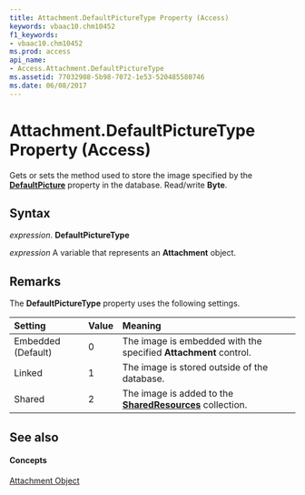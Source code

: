 ```yaml
---
title: Attachment.DefaultPictureType Property (Access)
keywords: vbaac10.chm10452
f1_keywords:
- vbaac10.chm10452
ms.prod: access
api_name:
- Access.Attachment.DefaultPictureType
ms.assetid: 77032908-5b98-7072-1e53-520485580746
ms.date: 06/08/2017
---
```



# Attachment.DefaultPictureType Property (Access)

Gets or sets the method used to store the image specified by the **[DefaultPicture](attachment-defaultpicture-property-access.md)** property in the database. Read/write **Byte**.


## Syntax

 _expression_. **DefaultPictureType**

 _expression_ A variable that represents an **Attachment** object.


## Remarks

The **DefaultPictureType** property uses the following settings.



|**Setting**|**Value**|**Meaning**|
|:-----|:-----|:-----|
|Embedded (Default)|0|The image is embedded with the specified **Attachment** control.|
|Linked|1|The image is stored outside of the database.|
|Shared|2|The image is added to the **[SharedResources](sharedresources-object-access.md)** collection.|

## See also


#### Concepts


[Attachment Object](attachment-object-access.md)

